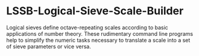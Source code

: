 # LSSB-Logical-Sieve-Scale-Builder
Logical sieves define octave-repeating scales according to basic applications of number theory. These rudimentary command line programs help to simplify the numeric tasks necessary to translate a scale into a set of sieve parameters or vice versa.
